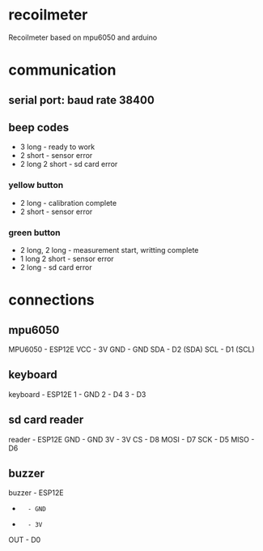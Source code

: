 # recoilmeter
Recoilmeter based on mpu6050 and arduino

# communication

## serial port: baud rate 38400

## beep codes
- 3 long           - ready to work
- 2 short          - sensor error
- 2 long 2 short   - sd card error

### yellow button
- 2 long            - calibration complete
- 2 short           - sensor error

### green button
- 2 long, 2 long    - measurement start, writting complete
- 1 long 2 short    - sensor error
- 2 long            - sd card error

# connections

## mpu6050

MPU6050	-	ESP12E
VCC		-	3V
GND		-	GND
SDA		-	D2 (SDA)
SCL		- 	D1 (SCL)


## keyboard
keyboard	-	ESP12E
1			-	GND
2			-	D4
3			-	D3

## sd card reader
reader  - ESP12E
GND     - GND
3V      - 3V
CS      - D8 
MOSI    - D7
SCK     - D5
MISO    - D6

## buzzer
buzzer  - ESP12E
-       - GND
+       - 3V
OUT     - D0